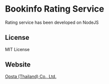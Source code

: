# Bookinfo Rating Service

Rating service has been developed on NodeJS

## License

MIT License

## Website

[Opsta (Thailand) Co., Ltd.](https://www.opsta.co.th)

